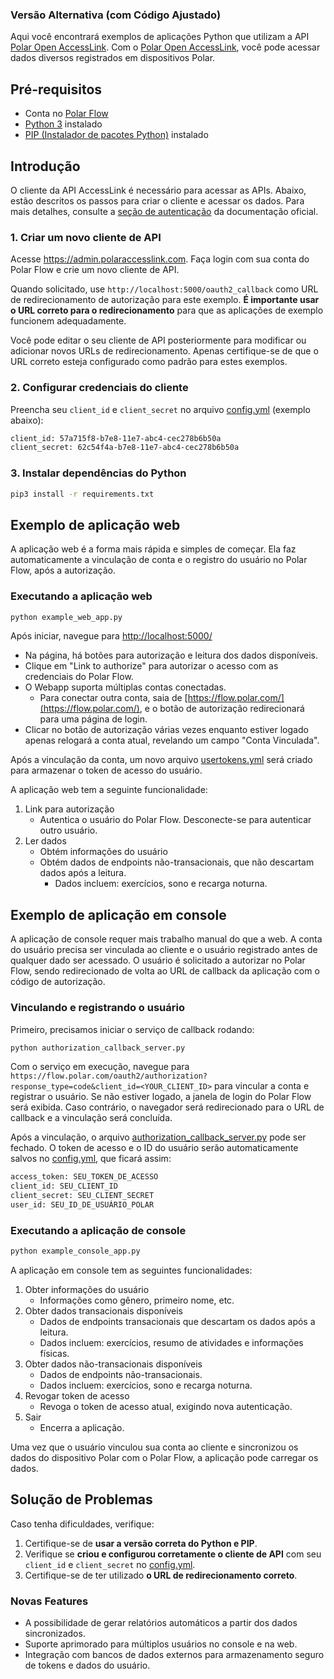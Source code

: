 ### Versão Alternativa (com Código Ajustado)

Aqui você encontrará exemplos de aplicações Python que utilizam a API [Polar Open AccessLink]. Com o [Polar Open AccessLink], você pode acessar dados diversos registrados em dispositivos Polar.

## Pré-requisitos

* Conta no [Polar Flow](https://flow.polar.com)
* [Python 3](https://www.python.org/downloads/) instalado
* [PIP (Instalador de pacotes Python)](https://pip.pypa.io/en/stable/installation/) instalado

## Introdução

O cliente da API AccessLink é necessário para acessar as APIs. Abaixo, estão descritos os passos para criar o cliente e acessar os dados. Para mais detalhes, consulte a [seção de autenticação](https://www.polar.com/accesslink-api/#authentication) da documentação oficial.

### 1. Criar um novo cliente de API

Acesse https://admin.polaraccesslink.com. Faça login com sua conta do Polar Flow e crie um novo cliente de API.

Quando solicitado, use `http://localhost:5000/oauth2_callback` como URL de redirecionamento de autorização para este exemplo. **É importante usar o URL correto para o redirecionamento** para que as aplicações de exemplo funcionem adequadamente.

Você pode editar o seu cliente de API posteriormente para modificar ou adicionar novos URLs de redirecionamento. Apenas certifique-se de que o URL correto esteja configurado como padrão para estes exemplos.

### 2. Configurar credenciais do cliente

Preencha seu `client_id` e `client_secret` no arquivo [config.yml] (exemplo abaixo):

```bash
client_id: 57a715f8-b7e8-11e7-abc4-cec278b6b50a
client_secret: 62c54f4a-b7e8-11e7-abc4-cec278b6b50a
```

### 3. Instalar dependências do Python

```bash
pip3 install -r requirements.txt
```

## Exemplo de aplicação web

A aplicação web é a forma mais rápida e simples de começar. Ela faz automaticamente a vinculação de conta e o registro do usuário no Polar Flow, após a autorização.

### Executando a aplicação web

```bash
python example_web_app.py
```

Após iniciar, navegue para [http://localhost:5000/](http://localhost:5000/)

* Na página, há botões para autorização e leitura dos dados disponíveis.
* Clique em "Link to authorize" para autorizar o acesso com as credenciais do Polar Flow.
* O Webapp suporta múltiplas contas conectadas.
  * Para conectar outra conta, saia de [https://flow.polar.com/](https://flow.polar.com/), e o botão de autorização redirecionará para uma página de login.
* Clicar no botão de autorização várias vezes enquanto estiver logado apenas relogará a conta atual, revelando um campo "Conta Vinculada".

Após a vinculação da conta, um novo arquivo [usertokens.yml] será criado para armazenar o token de acesso do usuário.

A aplicação web tem a seguinte funcionalidade:

1) Link para autorização
    * Autentica o usuário do Polar Flow. Desconecte-se para autenticar outro usuário.
2) Ler dados
   * Obtém informações do usuário
   * Obtém dados de endpoints não-transacionais, que não descartam dados após a leitura.
       * Dados incluem: exercícios, sono e recarga noturna.

## Exemplo de aplicação em console

A aplicação de console requer mais trabalho manual do que a web. A conta do usuário precisa ser vinculada ao cliente e o usuário registrado antes de qualquer dado ser acessado. O usuário é solicitado a autorizar no Polar Flow, sendo redirecionado de volta ao URL de callback da aplicação com o código de autorização.

### Vinculando e registrando o usuário

Primeiro, precisamos iniciar o serviço de callback rodando:

```bash
python authorization_callback_server.py
```

Com o serviço em execução, navegue para `https://flow.polar.com/oauth2/authorization?response_type=code&client_id=<YOUR_CLIENT_ID>` para vincular a conta e registrar o usuário. Se não estiver logado, a janela de login do Polar Flow será exibida. Caso contrário, o navegador será redirecionado para o URL de callback e a vinculação será concluída.

Após a vinculação, o arquivo [authorization_callback_server.py] pode ser fechado. O token de acesso e o ID do usuário serão automaticamente salvos no [config.yml], que ficará assim:

```bash
access_token: SEU_TOKEN_DE_ACESSO
client_id: SEU_CLIENT_ID
client_secret: SEU_CLIENT_SECRET
user_id: SEU_ID_DE_USUÁRIO_POLAR
```

### Executando a aplicação de console

```bash
python example_console_app.py
```

A aplicação em console tem as seguintes funcionalidades:

1) Obter informações do usuário
    * Informações como gênero, primeiro nome, etc.
2) Obter dados transacionais disponíveis
    * Dados de endpoints transacionais que descartam os dados após a leitura.
    * Dados incluem: exercícios, resumo de atividades e informações físicas.
3) Obter dados não-transacionais disponíveis
    * Dados de endpoints não-transacionais.
    * Dados incluem: exercícios, sono e recarga noturna.
4) Revogar token de acesso
    * Revoga o token de acesso atual, exigindo nova autenticação.
5) Sair
    * Encerra a aplicação.

Uma vez que o usuário vinculou sua conta ao cliente e sincronizou os dados do dispositivo Polar com o Polar Flow, a aplicação pode carregar os dados.

## Solução de Problemas

Caso tenha dificuldades, verifique:

1) Certifique-se de **usar a versão correta do Python e PIP**.
2) Verifique se **criou e configurou corretamente o cliente de API** com seu `client_id` e `client_secret` no [config.yml].
3) Certifique-se de ter utilizado **o URL de redirecionamento correto**.

[authorization_callback_server.py]: ./authorization_callback_server.py

[config.yml]: ./config.yml

[usertokens.yml]: ./usertokens.yml

[Polar Open AccessLink]: https://www.polar.com/accesslink-api/

### Novas Features

- A possibilidade de gerar relatórios automáticos a partir dos dados sincronizados.
- Suporte aprimorado para múltiplos usuários no console e na web.
- Integração com bancos de dados externos para armazenamento seguro de tokens e dados do usuário.